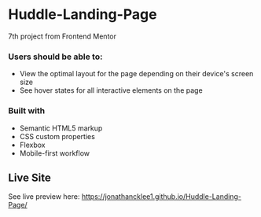 # Huddle-Landing-Page

7th project from Frontend Mentor

### Users should be able to:

- View the optimal layout for the page depending on their device's screen size
- See hover states for all interactive elements on the page


### Built with

- Semantic HTML5 markup
- CSS custom properties
- Flexbox
- Mobile-first workflow

## Live Site

See live preview here: https://jonathancklee1.github.io/Huddle-Landing-Page/
